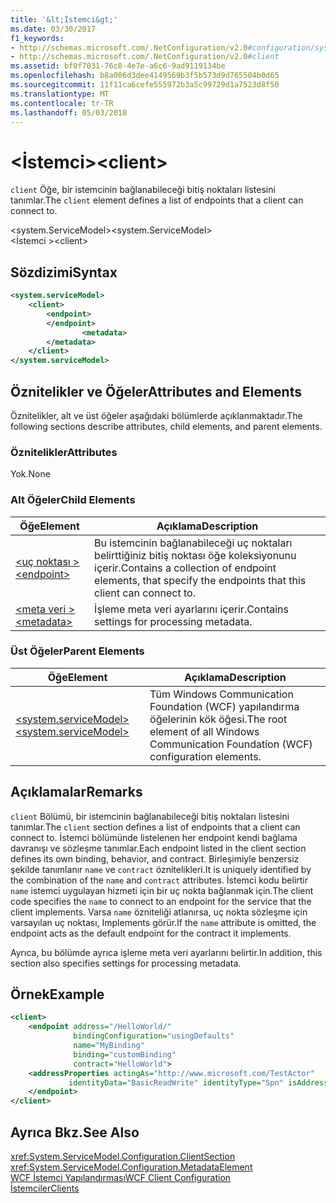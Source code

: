 ```yaml
---
title: '&lt;İstemci&gt;'
ms.date: 03/30/2017
f1_keywords:
- http://schemas.microsoft.com/.NetConfiguration/v2.0#configuration/system.ServiceModel/client
- http://schemas.microsoft.com/.NetConfiguration/v2.0#client
ms.assetid: bf0f7031-76c8-4e7e-a6c6-9ad9119134be
ms.openlocfilehash: b8a006d3dee4149569b3f5b573d9d765504b0d65
ms.sourcegitcommit: 11f11ca6cefe555972b3a5c99729d1a7523d8f50
ms.translationtype: MT
ms.contentlocale: tr-TR
ms.lasthandoff: 05/03/2018
---
```

# <a name="ltclientgt"></a><span data-ttu-id="0e55a-102">&lt;İstemci&gt;</span><span class="sxs-lookup"><span data-stu-id="0e55a-102">&lt;client&gt;</span></span>
<span data-ttu-id="0e55a-103">`client` Öğe, bir istemcinin bağlanabileceği bitiş noktaları listesini tanımlar.</span><span class="sxs-lookup"><span data-stu-id="0e55a-103">The `client` element defines a list of endpoints that a client can connect to.</span></span>  
  
 <span data-ttu-id="0e55a-104">\<system.ServiceModel></span><span class="sxs-lookup"><span data-stu-id="0e55a-104">\<system.ServiceModel></span></span>  
<span data-ttu-id="0e55a-105">\<İstemci ></span><span class="sxs-lookup"><span data-stu-id="0e55a-105">\<client></span></span>  
  
## <a name="syntax"></a><span data-ttu-id="0e55a-106">Sözdizimi</span><span class="sxs-lookup"><span data-stu-id="0e55a-106">Syntax</span></span>  
  
```xml  
<system.serviceModel>  
    <client>  
        <endpoint>  
        </endpoint>  
                <metadata>  
        </metadata>  
    </client>  
</system.serviceModel>  
```  
  
## <a name="attributes-and-elements"></a><span data-ttu-id="0e55a-107">Öznitelikler ve Öğeler</span><span class="sxs-lookup"><span data-stu-id="0e55a-107">Attributes and Elements</span></span>  
 <span data-ttu-id="0e55a-108">Öznitelikler, alt ve üst öğeler aşağıdaki bölümlerde açıklanmaktadır.</span><span class="sxs-lookup"><span data-stu-id="0e55a-108">The following sections describe attributes, child elements, and parent elements.</span></span>  
  
### <a name="attributes"></a><span data-ttu-id="0e55a-109">Öznitelikler</span><span class="sxs-lookup"><span data-stu-id="0e55a-109">Attributes</span></span>  
 <span data-ttu-id="0e55a-110">Yok.</span><span class="sxs-lookup"><span data-stu-id="0e55a-110">None</span></span>  
  
### <a name="child-elements"></a><span data-ttu-id="0e55a-111">Alt Öğeler</span><span class="sxs-lookup"><span data-stu-id="0e55a-111">Child Elements</span></span>  
  
|<span data-ttu-id="0e55a-112">Öğe</span><span class="sxs-lookup"><span data-stu-id="0e55a-112">Element</span></span>|<span data-ttu-id="0e55a-113">Açıklama</span><span class="sxs-lookup"><span data-stu-id="0e55a-113">Description</span></span>|  
|-------------|-----------------|  
|[<span data-ttu-id="0e55a-114">\<uç noktası ></span><span class="sxs-lookup"><span data-stu-id="0e55a-114">\<endpoint></span></span>](../../../../../docs/framework/configure-apps/file-schema/wcf/endpoint-of-client.md)|<span data-ttu-id="0e55a-115">Bu istemcinin bağlanabileceği uç noktaları belirttiğiniz bitiş noktası öğe koleksiyonunu içerir.</span><span class="sxs-lookup"><span data-stu-id="0e55a-115">Contains a collection of endpoint elements, that specify the endpoints that this client can connect to.</span></span>|  
|[<span data-ttu-id="0e55a-116">\<meta veri ></span><span class="sxs-lookup"><span data-stu-id="0e55a-116">\<metadata></span></span>](../../../../../docs/framework/configure-apps/file-schema/wcf/metadata.md)|<span data-ttu-id="0e55a-117">İşleme meta veri ayarlarını içerir.</span><span class="sxs-lookup"><span data-stu-id="0e55a-117">Contains settings for processing metadata.</span></span>|  
  
### <a name="parent-elements"></a><span data-ttu-id="0e55a-118">Üst Öğeler</span><span class="sxs-lookup"><span data-stu-id="0e55a-118">Parent Elements</span></span>  
  
|<span data-ttu-id="0e55a-119">Öğe</span><span class="sxs-lookup"><span data-stu-id="0e55a-119">Element</span></span>|<span data-ttu-id="0e55a-120">Açıklama</span><span class="sxs-lookup"><span data-stu-id="0e55a-120">Description</span></span>|  
|-------------|-----------------|  
|[<span data-ttu-id="0e55a-121">\<system.serviceModel></span><span class="sxs-lookup"><span data-stu-id="0e55a-121">\<system.serviceModel></span></span>](../../../../../docs/framework/configure-apps/file-schema/wcf/system-servicemodel.md)|<span data-ttu-id="0e55a-122">Tüm Windows Communication Foundation (WCF) yapılandırma öğelerinin kök öğesi.</span><span class="sxs-lookup"><span data-stu-id="0e55a-122">The root element of all Windows Communication Foundation (WCF) configuration elements.</span></span>|  
  
## <a name="remarks"></a><span data-ttu-id="0e55a-123">Açıklamalar</span><span class="sxs-lookup"><span data-stu-id="0e55a-123">Remarks</span></span>  
 <span data-ttu-id="0e55a-124">`client` Bölümü, bir istemcinin bağlanabileceği bitiş noktaları listesini tanımlar.</span><span class="sxs-lookup"><span data-stu-id="0e55a-124">The `client` section defines a list of endpoints that a client can connect to.</span></span> <span data-ttu-id="0e55a-125">İstemci bölümünde listelenen her endpoint kendi bağlama davranışı ve sözleşme tanımlar.</span><span class="sxs-lookup"><span data-stu-id="0e55a-125">Each endpoint listed in the client section defines its own binding, behavior, and contract.</span></span> <span data-ttu-id="0e55a-126">Birleşimiyle benzersiz şekilde tanımlanır `name` ve `contract` öznitelikleri.</span><span class="sxs-lookup"><span data-stu-id="0e55a-126">It is uniquely identified by the combination of the `name` and `contract` attributes.</span></span> <span data-ttu-id="0e55a-127">İstemci kodu belirtir `name` istemci uygulayan hizmeti için bir uç nokta bağlanmak için.</span><span class="sxs-lookup"><span data-stu-id="0e55a-127">The client code specifies the `name` to connect to an endpoint for the service that the client implements.</span></span> <span data-ttu-id="0e55a-128">Varsa `name` özniteliği atlanırsa, uç nokta sözleşme için varsayılan uç noktası, Implements görür.</span><span class="sxs-lookup"><span data-stu-id="0e55a-128">If the `name` attribute is omitted, the endpoint acts as the default endpoint for the contract it implements.</span></span>  
  
 <span data-ttu-id="0e55a-129">Ayrıca, bu bölümde ayrıca işleme meta veri ayarlarını belirtir.</span><span class="sxs-lookup"><span data-stu-id="0e55a-129">In addition, this section also specifies settings for processing metadata.</span></span>  
  
## <a name="example"></a><span data-ttu-id="0e55a-130">Örnek</span><span class="sxs-lookup"><span data-stu-id="0e55a-130">Example</span></span>  
  
```xml  
<client>  
    <endpoint address="/HelloWorld/"  
              bindingConfiguration="usingDefaults"  
              name="MyBinding"  
              binding="customBinding"  
              contract="HelloWorld">  
    <addressProperties actingAs="http://www.microsoft.com/TestActor"  
             identityData="BasicReadWrite" identityType="Spn" isAddressPrivate="false">  
    </endpoint>  
</client>  
```  
  
## <a name="see-also"></a><span data-ttu-id="0e55a-131">Ayrıca Bkz.</span><span class="sxs-lookup"><span data-stu-id="0e55a-131">See Also</span></span>  
 <xref:System.ServiceModel.Configuration.ClientSection>  
 <xref:System.ServiceModel.Configuration.MetadataElement>  
 [<span data-ttu-id="0e55a-132">WCF İstemci Yapılandırması</span><span class="sxs-lookup"><span data-stu-id="0e55a-132">WCF Client Configuration</span></span>](../../../../../docs/framework/wcf/feature-details/client-configuration.md)  
 [<span data-ttu-id="0e55a-133">İstemciler</span><span class="sxs-lookup"><span data-stu-id="0e55a-133">Clients</span></span>](../../../../../docs/framework/wcf/feature-details/clients.md)
